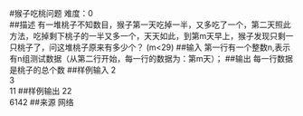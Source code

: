 #猴子吃桃问题
难度：0  
##描述
有一堆桃子不知数目，猴子第一天吃掉一半，又多吃了一个，第二天照此方法，吃掉剩下桃子的一半又多一个，天天如此，到第m天早上，猴子发现只剩一只桃子了，问这堆桃子原来有多少个？ (m<29)
##输入
第一行有一个整数n,表示有n组测试数据（从第二行开始，每一行的数据为：第m天）；
##输出
每一行数据是桃子的总个数
##样例输入
2  
3  
11
##样例输出
22  
6142
##来源
网络

